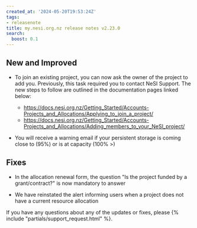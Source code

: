 ```yaml
---
created_at: '2024-05-20T19:53:24Z'
tags:
- releasenote
title: my.nesi.org.nz release notes v2.23.0
search:
  boost: 0.1
---
```


## New and Improved

- To join an existing project, you can now ask the owner of the project to add you. Previously, this task required you to contact NeSI Support. The new steps to follow are outlined in the documentation pages linked below:
    - https://docs.nesi.org.nz/Getting_Started/Accounts-Projects_and_Allocations/Applying_to_join_a_project/
    - https://docs.nesi.org.nz/Getting_Started/Accounts-Projects_and_Allocations/Adding_members_to_your_NeSI_project/

- You will receive a warning email if your persistent storage is coming close to (95%) or is at capacity (100% >)

## Fixes

- In the allocation renewal form, the question "Is the project funded by a grant/contract?" is now mandatory to answer

- We have reinstated the alert informing users when a project does not have a current resource allocation

If you have any questions about any of the updates or fixes, please
{% include "partials/support_request.html" %}.
